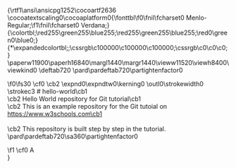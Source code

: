 {\rtf1\ansi\ansicpg1252\cocoartf2636
\cocoatextscaling0\cocoaplatform0{\fonttbl\f0\fnil\fcharset0 Menlo-Regular;\f1\fnil\fcharset0 Verdana;}
{\colortbl;\red255\green255\blue255;\red255\green255\blue255;\red0\green0\blue0;}
{\*\expandedcolortbl;;\cssrgb\c100000\c100000\c100000;\cssrgb\c0\c0\c0;}
\paperw11900\paperh16840\margl1440\margr1440\vieww11520\viewh8400\viewkind0
\deftab720
\pard\pardeftab720\partightenfactor0

\f0\fs30 \cf0 \cb2 \expnd0\expndtw0\kerning0
\outl0\strokewidth0 \strokec3 # hello-world\cb1 \
\cb2 Hello World repository for Git tutorial\cb1 \
\cb2 This is an example repository for the Git tutoial on https://www.w3schools.com\cb1 \
\
\cb2 This repository is built step by step in the tutorial.\
\pard\pardeftab720\sa360\partightenfactor0

\f1 \cf0 A\
}